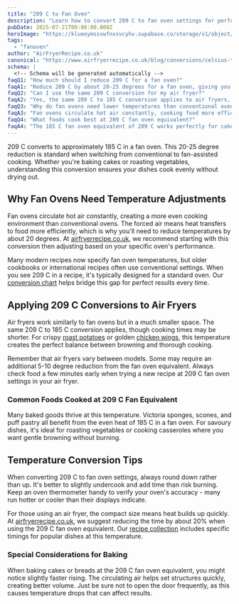 ```yaml
---
title: "209 C to Fan Oven"
description: "Learn how to convert 209 C to fan oven settings for perfect baking. Includes air fryer equivalents and temperature tips for UK kitchens."
pubDate: 2025-07-21T00:00:00.000Z
heroImage: "https://klueoymssxwfnxsvcyhv.supabase.co/storage/v1/object/public/Shmucket/209-c-to-fan-oven.png"
tags:
  - "fanoven"
author: "AirFryerRecipe.co.uk"
canonical: "https://www.airfryerrecipe.co.uk/blog/conversions/celsius-to-fan-oven/209-c-to-fan-oven"
schema: |
  <!-- Schema will be generated automatically -->
faqQ1: "How much should I reduce 209 C for a fan oven?"
faqA1: "Reduce 209 C by about 20-25 degrees for a fan oven, giving you approximately 185 C. This accounts for the more efficient heat distribution in fan-assisted cooking."
faqQ2: "Can I use the same 209 C conversion for my air fryer?"
faqA2: "Yes, the same 209 C to 185 C conversion applies to air fryers, though cooking times may be 20% shorter. Always check food a few minutes early when using this temperature."
faqQ3: "Why do fan ovens need lower temperatures than conventional ovens?"
faqA3: "Fan ovens circulate hot air constantly, cooking food more efficiently. The 20-degree reduction from 209 C prevents over-browning while ensuring thorough cooking."
faqQ4: "What foods cook best at 209 C fan oven equivalent?"
faqA4: "The 185 C fan oven equivalent of 209 C works perfectly for cakes, pastries, roasted vegetables, and casseroles - anything needing gentle, even heat with light browning."
---
```

<p>209 C converts to approximately 185 C in a fan oven. This 20-25 degree reduction is standard when switching from conventional to fan-assisted cooking. Whether you're baking cakes or roasting vegetables, understanding this conversion ensures your dishes cook evenly without drying out.</p>

<h2>Why Fan Ovens Need Temperature Adjustments</h2>
<p>Fan ovens circulate hot air constantly, creating a more even cooking environment than conventional ovens. The forced air means heat transfers to food more efficiently, which is why you'll need to reduce temperatures by about 20 degrees. At <a href=https://www.airfryerrecipe.co.uk>airfryerrecipe.co.uk</a>, we recommend starting with this conversion then adjusting based on your specific oven's performance.</p>
<p>Many modern recipes now specify fan oven temperatures, but older cookbooks or international recipes often use conventional settings. When you see 209 C in a recipe, it's typically designed for a standard oven. Our <a href=https://www.airfryerrecipe.co.uk/air-fryer-conversion-chart>conversion chart</a> helps bridge this gap for perfect results every time.</p>

<h2>Applying 209 C Conversions to Air Fryers</h2>
<p>Air fryers work similarly to fan ovens but in a much smaller space. The same 209 C to 185 C conversion applies, though cooking times may be shorter. For crispy <a href=https://www.airfryerrecipe.co.uk/recipe-category/potatoes>roast potatoes</a> or golden <a href=https://www.airfryerrecipe.co.uk/recipe-category/chicken>chicken wings</a>, this temperature creates the perfect balance between browning and thorough cooking.</p>
<p>Remember that air fryers vary between models. Some may require an additional 5-10 degree reduction from the fan oven equivalent. Always check food a few minutes early when trying a new recipe at 209 C fan oven settings in your air fryer.</p>

<h3>Common Foods Cooked at 209 C Fan Equivalent</h3>
<p>Many baked goods thrive at this temperature. Victoria sponges, scones, and puff pastry all benefit from the even heat of 185 C in a fan oven. For savoury dishes, it's ideal for roasting vegetables or cooking casseroles where you want gentle browning without burning.</p>

<h2>Temperature Conversion Tips</h2>
<p>When converting 209 C to fan oven settings, always round down rather than up. It's better to slightly undercook and add time than risk burning. Keep an oven thermometer handy to verify your oven's accuracy - many run hotter or cooler than their displays indicate.</p>
<p>For those using an air fryer, the compact size means heat builds up quickly. At <a href=https://www.airfryerrecipe.co.uk>airfryerrecipe.co.uk</a>, we suggest reducing the time by about 20% when using the 209 C fan oven equivalent. Our <a href=https://www.airfryerrecipe.co.uk/recipes>recipe collection</a> includes specific timings for popular dishes at this temperature.</p>

<h3>Special Considerations for Baking</h3>
<p>When baking cakes or breads at the 209 C fan oven equivalent, you might notice slightly faster rising. The circulating air helps set structures quickly, creating better volume. Just be sure not to open the door frequently, as this causes temperature drops that can affect results.</p>

